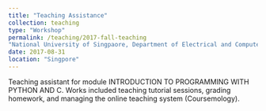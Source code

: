 ```yaml
---
title: "Teaching Assistance"
collection: teaching
type: "Workshop"
permalink: /teaching/2017-fall-teaching
"National University of Singpaore, Department of Electrical and Computer Engineering"
date: 2017-08-31
location: "Singpore"
---
```


Teaching assistant for module INTRODUCTION TO PROGRAMMING WITH PYTHON AND C. Works included teaching tutorial sessions, grading homework, and managing the online teaching system (Coursemology).


